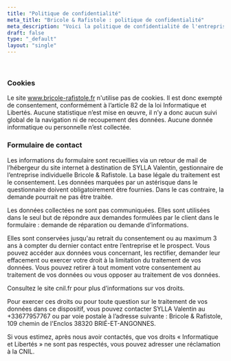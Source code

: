 ```yaml
---
title: "Politique de confidentialité"
meta_title: "Bricole & Rafistole : politique de confidentialité"
meta_description: "Voici la politique de confidentialité de l'entreprise du bassin grenoblois spécialisée dans la réparation de petit électroménager, hifi, cartes électroniques, outillage et objet divers."
draft: false
type: "_default"
layout: "single"
---
```



<br>

### Cookies

<!-- Les cookies de www.bricole-rafistole.fr ont une finalité strictement fonctionnelle et sont ainsi exemptés de consentement, conformément à l’article 82 de la loi Informatique et Libertés. Aucune statistique n’est mise en œuvre, il n’y a donc aucun suivi global de la navigation ni de recoupement des données. Aucune donnée informatique ou personnelle n’est collectée. -->
Le site www.bricole-rafistole.fr n'utilise pas de cookies. Il est donc exempté de consentement, conformément à l’article 82 de la loi Informatique et Libertés. Aucune statistique n’est mise en œuvre, il n’y a donc aucun suivi global de la navigation ni de recoupement des données. Aucune donnée informatique ou personnelle n’est collectée.

### Formulaire de contact

Les informations du formulaire sont recueillies via un retour de mail de l’hébergeur du site internet à destination de SYLLA Valentin, gestionnaire de l’entreprise individuelle Bricole & Rafistole. La base légale du traitement est le consentement.
Les données marquées par un astérisque dans le questionnaire doivent obligatoirement être fournies. Dans le cas contraire, la demande pourrait ne pas être traitée.

Les données collectées ne sont pas communiquées. Elles sont utilisées dans le seul but de répondre aux demandes formulées par le client dans le formulaire : demande de réparation ou demande d’informations. 

Elles sont conservées jusqu'au retrait du consentement ou au maximum 3 ans à compter du dernier contact entre l’entreprise et le prospect.
Vous pouvez accéder aux données vous concernant, les rectifier, demander leur effacement ou exercer votre droit à la limitation du traitement de vos données. Vous pouvez retirer à tout moment votre consentement au traitement de vos données ou vous opposer au traitement de vos données.

Consultez le site cnil.fr pour plus d’informations sur vos droits.

Pour exercer ces droits ou pour toute question sur le traitement de vos données dans ce dispositif, vous pouvez contacter SYLLA Valentin au +33677957767 ou par voie postale à l’adresse suivante : Bricole & Rafistole, 109 chemin de l'Enclos 38320 BRIÉ-ET-ANGONNES.

Si vous estimez, après nous avoir contactés, que vos droits « Informatique et Libertés » ne sont pas respectés, vous pouvez adresser une réclamation à la CNIL.

<br>
<br>
